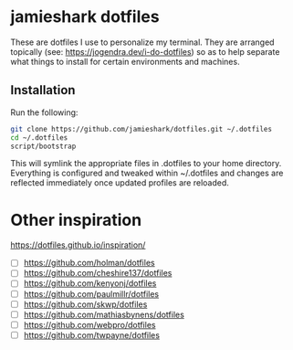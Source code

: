 # jamieshark dotfiles
 
These are dotfiles I use to personalize my terminal. They are arranged topically (see: https://jogendra.dev/i-do-dotfiles) so as to help separate what things to install for certain environments and machines.

## Installation
Run the following:
```zsh
git clone https://github.com/jamieshark/dotfiles.git ~/.dotfiles
cd ~/.dotfiles
script/bootstrap
```
This will symlink the appropriate files in .dotfiles to your home directory. Everything is configured and tweaked within ~/.dotfiles and changes are reflected immediately once updated profiles are reloaded.

# Other inspiration
https://dotfiles.github.io/inspiration/

- [ ] https://github.com/holman/dotfiles
- [ ] https://github.com/cheshire137/dotfiles
- [ ] https://github.com/kenyonj/dotfiles
- [ ] https://github.com/paulmillr/dotfiles
- [ ] https://github.com/skwp/dotfiles
- [ ] https://github.com/mathiasbynens/dotfiles
- [ ] https://github.com/webpro/dotfiles
- [ ] https://github.com/twpayne/dotfiles
